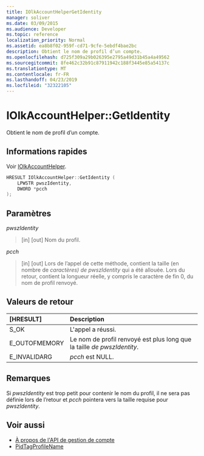 ```yaml
---
title: IOlkAccountHelperGetIdentity
manager: soliver
ms.date: 03/09/2015
ms.audience: Developer
ms.topic: reference
localization_priority: Normal
ms.assetid: ea8b8f02-959f-cd71-9cfe-5ebdf4bae2bc
description: Obtient le nom de profil d’un compte.
ms.openlocfilehash: d725f309a29b026395e2795a49d31b45a4a49562
ms.sourcegitcommit: 8fe462c32b91c87911942c188f3445e85a54137c
ms.translationtype: MT
ms.contentlocale: fr-FR
ms.lasthandoff: 04/23/2019
ms.locfileid: "32322105"
---
```

# <a name="iolkaccounthelpergetidentity"></a>IOlkAccountHelper::GetIdentity

Obtient le nom de profil d’un compte.
  
## <a name="quick-info"></a>Informations rapides

Voir [IOlkAccountHelper](iolkaccounthelper.md).
  
```cpp
HRESULT IOlkAccountHelper::GetIdentity (  
    LPWSTR pwszIdentity, 
    DWORD *pcch 
);
```

## <a name="parameters"></a>Paramètres

_pwszIdentity_
  
> [in] [out] Nom du profil.
    
_pcch_
  
> [in] [out] Lors de l’appel de cette méthode, contient la taille (en nombre de  _caractères) de pwszIdentity_ qui a été allouée. Lors du retour, contient la longueur réelle, y compris le caractère de fin 0, du nom de profil renvoyé. 
    
## <a name="return-values"></a>Valeurs de retour

|**[HRESULT]**|**Description**|
|:-----|:-----|
|S_OK  <br/> |L'appel a réussi.  <br/> |
|E_OUTOFMEMORY  <br/> |Le nom de profil renvoyé est plus long que la taille  _de pwszIdentity_.  <br/> |
|E_INVALIDARG  <br/> | _pcch_ est NULL.  <br/> |
   
## <a name="remarks"></a>Remarques

Si  _pwszIdentity_ est trop petit pour contenir le nom du profil, il ne sera pas définie lors de l’retour et  _pcch_ pointera vers la taille requise pour  _pwszIdentity_.
  
## <a name="see-also"></a>Voir aussi

- [À propos de l'API de gestion de compte](about-the-account-management-api.md)
- [PidTagProfileName](https://msdn.microsoft.com/library/13ca726d-ae7a-4da9-9c8e-3db3c479f839%28Office.15%29.aspx)

